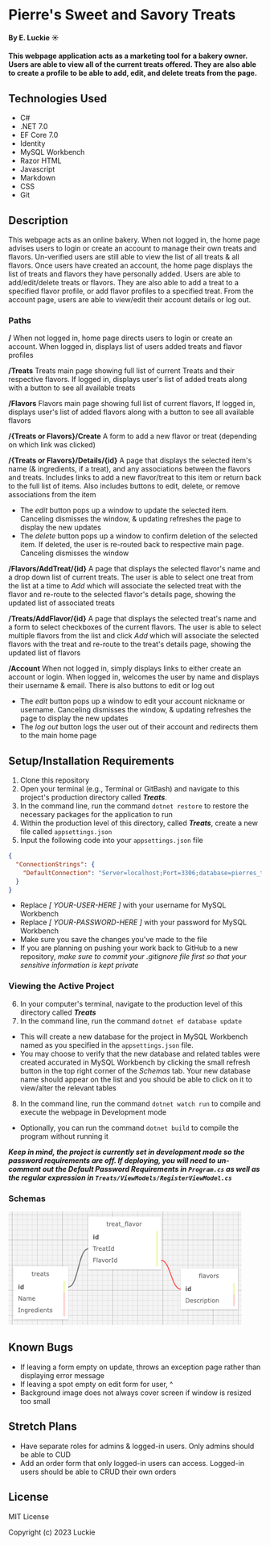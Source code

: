 # Pierre's Sweet and Savory Treats

#### By E. Luckie ☀️

#### This webpage application acts as a marketing tool for a bakery owner. Users are able to view all of the current treats offered. They are also able to create a profile to be able to add, edit, and delete treats from the page.

## Technologies Used

* C#
* .NET 7.0
* EF Core 7.0
* Identity
* MySQL Workbench
* Razor HTML
* Javascript
* Markdown
* CSS
* Git

## Description
This webpage acts as an online bakery. When not logged in, the home page advises users to login or create an account to manage their own treats and flavors. Un-verified users are still able to view the list of all treats & all flavors. Once users have created an account, the home page displays the list of treats and flavors they have personally added. Users are able to add/edit/delete treats or flavors. They are also able to add a treat to a specified flavor profile, or add flavor profiles to a specified treat. From the account page, users are able to view/edit their account details or log out.

### Paths

**/** When not logged in, home page directs users to login or create an account. When logged in, displays list of users added treats and flavor profiles

**/Treats** Treats main page showing full list of current Treats and their respective flavors. If logged in, displays user's list of added treats along with a button to see all available treats

**/Flavors** Flavors main page showing full list of current flavors, If logged in, displays user's list of added flavors along with a button to see all available flavors

**/{Treats or Flavors}/Create** A form to add a new flavor or treat (depending on which link was clicked)

**/{Treats or Flavors}/Details/{id}** A page that displays the selected item's name (& ingredients, if a treat), and any associations between the flavors and treats. Includes links to add a new flavor/treat to this item or return back to the full list of items. Also includes buttons to edit, delete, or remove associations from the item
* The _edit_ button pops up a window to update the selected item. Canceling dismisses the window, & updating refreshes the page to display the new updates
* The _delete_ button pops up a window to confirm deletion of the selected item. If deleted, the user is re-routed back to respective main page. Canceling dismisses the window

**/Flavors/AddTreat/{id}** A page that displays the selected flavor's name and a drop down list of current treats. The user is able to select one treat from the list at a time to _Add_ which will associate the selected treat with the flavor and re-route to the selected flavor's details page, showing the updated list of associated treats

**/Treats/AddFlavor/{id}** A page that displays the selected treat's name and a form to select checkboxes of the current flavors. The user is able to select multiple flavors from the list and click _Add_ which will associate the selected flavors with the treat and re-route to the treat's details page, showing the updated list of flavors

**/Account** When not logged in, simply displays links to either create an account or login. When logged in, welcomes the user by name and displays their username & email. There is also buttons to edit or log out
* The _edit_ button pops up a window to edit your account nickname or username. Canceling dismisses the window, & updating refreshes the page to display the new updates
* The _log out_ button logs the user out of their account and redirects them to the main home page



## Setup/Installation Requirements

1. Clone this repository
2. Open your terminal (e.g., Terminal or GitBash) and navigate to this project's production directory called _**Treats**_.
3. In the command line, run the command ``dotnet restore`` to restore the necessary packages for the application to run
4. Within the production level of this directory, called _**Treats**_, create a new file called ``appsettings.json``
5. Input the following code into your ``appsettings.json`` file

```json
{
  "ConnectionStrings": {
    "DefaultConnection": "Server=localhost;Port=3306;database=pierres_treats;uid=[YOUR-USER-HERE];pwd=[YOUR-PASSWORD-HERE];"
  }
}
```

* Replace _[ YOUR-USER-HERE ]_ with your username for MySQL Workbench
* Replace _[ YOUR-PASSWORD-HERE ]_ with your password for MySQL Workbench
* Make sure you save the changes you've made to the file
* If you are planning on pushing your work back to GitHub to a new repository, _make sure to commit your .gitignore file first so that your sensitive information is kept private_

### Viewing the Active Project
6. In your computer's terminal, navigate to the production level of this directory called _**Treats**_
7. In the command line, run the command ``dotnet ef database update``
* This will create a new database for the project in MySQL Workbench named as you specified in the ``appsettings.json`` file.
* You may choose to verify that the new database and related tables were created accurated in MySQL Workbench by clicking the small refresh button in the top right corner of the _Schemas_ tab. Your new database name should appear on the list and you should be able to click on it to view/alter the relevant tables
8. In the command line, run the command ``dotnet watch run`` to compile and execute the webpage in Development mode
* Optionally, you can run the command ``dotnet build`` to compile the program without running it

_**Keep in mind, the project is currently set in development mode so the password requirements are off. If deploying, you will need to un-comment out the Default Password Requirements in ``Program.cs`` as well as the regular expression in ``Treats/ViewModels/RegisterViewModel.cs``**_

### Schemas
![screenshot of database tables displaying all properties of Flavor, all properties of Treat, and tying the connection between the 2 to a TreatFlavor table with TreatId and FlavorId being the connecting piece](Treats/wwwroot/img/schema.png)

## Known Bugs

* If leaving a form empty on update, throws an exception page rather than displaying error message
* If leaving a spot empty on edit form for user, ^
* Background image does not always cover screen if window is resized too small

## Stretch Plans

* Have separate roles for admins & logged-in users. Only admins should be able to CUD
* Add an order form that only logged-in users can access. Logged-in users should be able to CRUD their own orders

## License

MIT License

Copyright (c) 2023 Luckie